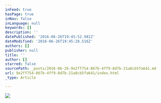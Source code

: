 ```yaml
---
inFeed: true
hasPage: true
inNav: false
inLanguage: null
keywords: []
description: ''
datePublished: '2016-06-26T19:45:52.981Z'
dateModified: '2016-06-26T19:45:28.516Z'
authors: []
publisher: null
title: ''
author: []
starred: false
sourcePath: _posts/2016-06-26-9e2ff754-867b-4ff9-8d7b-21a8cb5fa641.md
url: 9e2ff754-867b-4ff9-8d7b-21a8cb5fa641/index.html
_type: Article

---
```

![](https://the-grid-user-content.s3-us-west-2.amazonaws.com/d53c1e8b-976f-4870-abf7-73bc70b94e59.jpg)